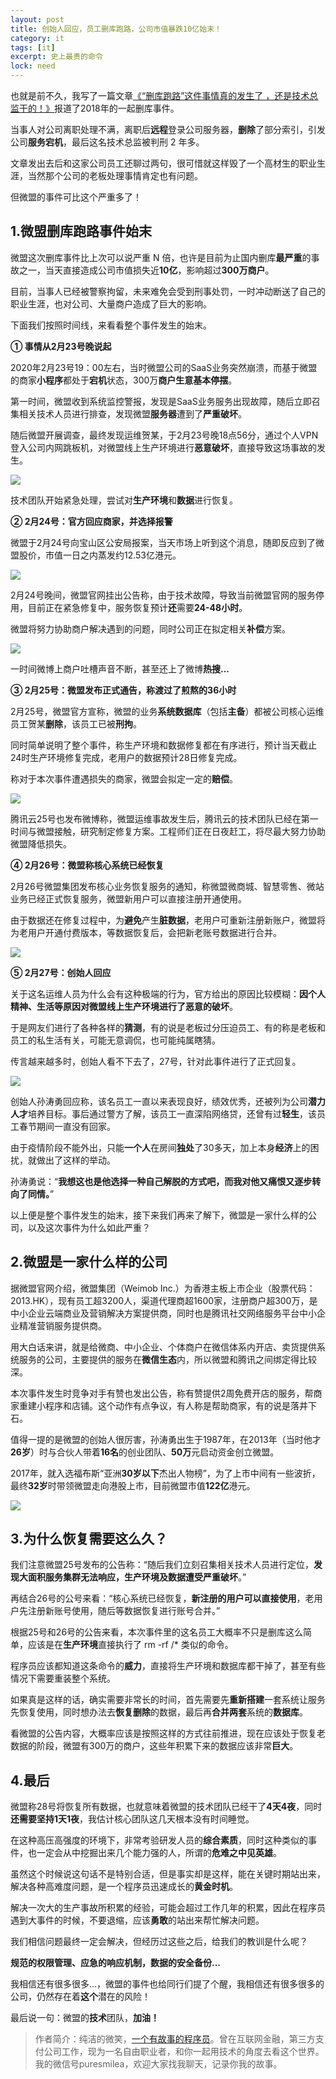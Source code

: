 ```yaml
---
layout: post
title: 创始人回应，员工删库跑路，公司市值暴跌10亿始末！
category: it
tags: [it]
excerpt: 史上最贵的命令
lock: need
---
```



也就是前不久，我写了一篇文章[《“删库跑路”这件事情真的发生了 ，还是技术总监干的！》](http://www.itmacoder.com/it/2020/02/15/shanku.html)报道了2018年的一起删库事件。

当事人对公司离职处理不满，离职后**远程**登录公司服务器，**删除**了部分索引，引发公司**服务宕机**，最后这名技术总监被判刑 2 年多。

文章发出去后和这家公司员工还聊过两句，很可惜就这样毁了一个高材生的职业生涯，当然那个公司的老板处理事情肯定也有问题。

但微盟的事件可比这个严重多了！

## 1.微盟删库跑路事件始末

微盟这次删库事件比上次可以说严重 N 倍，也许是目前为止国内删库**最严重**的事故之一，当天直接造成公司市值损失近**10亿**，影响超过**300万商户**。

目前，当事人已经被警察拘留，未来难免会受到刑事处罚，一时冲动断送了自己的职业生涯，也对公司、大量商户造成了巨大的影响。

下面我们按照时间线，来看看整个事件发生的始末。

**① 事情从2月23号晚说起**

2020年2月23号19：00左右，当时微盟公司的SaaS业务突然崩溃，而基于微盟的商家**小程序**都处于**宕机**状态，300万**商户生意基本停摆**。

第一时间，微盟收到系统监控警报，发现是SaaS业务服务出现故障，随后立即召集相关技术人员进行排查，发现微盟**服务器**遭到了**严重破坏**。

随后微盟开展调查，最终发现运维贺某，于2月23号晚18点56分，通过个人VPN登入公司内网跳板机，对微盟线上生产环境进行**恶意破坏**，直接导致这场事故的发生。

![](http://favorites.ren/assets/images/2020/it/weimeng01.jpeg)

技术团队开始紧急处理，尝试对**生产环境**和**数据**进行恢复。

**② 2月24号：官方回应商家，并选择报警**

微盟于2月24号向宝山区公安局报案，当天市场上听到这个消息，随即反应到了微盟股价，市值一日之内蒸发约12.53亿港元。

![](http://favorites.ren/assets/images/2020/it/weimeng02.jpeg)

2月24号晚间，微盟官网挂出公告称，由于技术故障，导致当前微盟官网的服务停用，目前正在紧急修复中，服务恢复预计**还**需要**24-48小时**。

微盟将努力协助商户解决遇到的问题，同时公司正在拟定相关**补偿**方案。

![](http://favorites.ren/assets/images/2020/it/weimeng03.jpeg)

一时间微博上商户吐槽声音不断，甚至还上了微博**热搜...**

**③ 2月25号：微盟发布正式通告，称渡过了煎熬的36小时**

2月25号，微盟官方宣称，微盟的业务**系统数据库**（包括**主备**）都被公司核心运维员工贺某**删除**，该员工已被**刑拘**。

同时简单说明了整个事件，称生产环境和数据修复都在有序进行，预计当天截止24时生产环境修复完成，老用户的数据预计28日修复完成。

称对于本次事件遭遇损失的商家，微盟会拟定一定的**赔偿**。

![](http://favorites.ren/assets/images/2020/it/weimeng04.jpeg)

腾讯云25号也发布微博称，微盟运维事故发生后，腾讯云的技术团队已经在第一时间与微盟接触，研究制定修复方案。工程师们正在日夜赶工，将尽最大努力协助微盟降低损失。

**④ 2月26号：微盟称核心系统已经恢复**

2月26号微盟集团发布核心业务恢复服务的通知，称微盟微商城、智慧零售、微站业务已经正式恢复服务，微盟新用户可以直接注册开通使用。

由于数据还在修复过程中，为**避免**产生**脏数据**，老用户可重新注册新账户，微盟将为老用户开通付费版本，等数据恢复后，会把新老账号数据进行合并。

![](http://favorites.ren/assets/images/2020/it/weimeng05.jpeg)

**⑤ 2月27号：创始人回应**

关于这名运维人员为什么会有这种极端的行为，官方给出的原因比较模糊：**因个人精神、生活等原因对微盟线上生产环境进行了恶意的破坏**。

于是网友们进行了各种各样的**猜测**，有的说是老板过分压迫员工、有的称是老板和员工的私生活有关，可能无意调侃，也可能纯属瞎猜。

传言越来越多时，创始人看不下去了，27号，针对此事件进行了正式回复。

![](http://favorites.ren/assets/images/2020/it/weimeng07.jpeg)

创始人孙涛勇回应称，该名员工一直以来表现良好，绩效优秀，还被列为公司**潜力人才**培养目标。事后通过警方了解，该员工一直深陷网络贷，还曾有过**轻生**，该员工春节期间一直没有回家。

由于疫情阶段不能外出，只能**一个人**在房间**独处**了30多天，加上本身**经济**上的困扰，就做出了这样的举动。

孙涛勇说：“**我想这也是他选择一种自己解脱的方式吧，而我对他又痛恨又逐步转向了同情。**”

以上便是整个事件发生的始末，接下来我们再来了解下，微盟是一家什么样的公司，以及这次事件为什么如此严重？

## 2.微盟是一家什么样的公司

据微盟官网介绍，微盟集团（Weimob Inc.）为香港主板上市企业（股票代码：2013.HK），现有员工超3200人，渠道代理商超1600家，注册商户超300万，是中小企业云端商业及营销解决方案提供商，同时也是腾讯社交网络服务平台中小企业精准营销服务提供商。

用大白话来讲，就是给微商、中小企业、个体商户在微信体系内开店、卖货提供系统服务的公司，主要提供的服务在**微信生态**内，所以微盟和腾讯之间绑定得比较深。

本次事件发生时竞争对手有赞也发出公告，称有赞提供2周免费开店的服务，帮商家重建小程序和店铺。这个动作有点争议，有人称是帮助商家，有的说是落井下石。

值得一提的是微盟的创始人很厉害，孙涛勇出生于1987年，在2013年（当时他才**26岁**）时与合伙人带着**16名**的创业团队、**50万**元启动资金创立微盟。

2017年，就入选福布斯“亚洲**30岁以下**杰出人物榜”，为了上市中间有一些波折，最终**32岁**时带领微盟走向港股上市，目前微盟市值**122亿**港元。

![](http://favorites.ren/assets/images/2020/it/weimeng06.jpeg)

## 3.为什么恢复需要这么久？

我们注意微盟25号发布的公告称：“随后我们立刻召集相关技术人员进行定位，**发现大面积服务集群无法响应，生产环境及数据遭受严重破坏**。”

再结合26号的公号来看：“核心系统已经恢复，**新注册的用户可以直接使用**，老用户先注册新账号使用，随后等数据恢复进行账号合并。”

根据25号和26号的公告来看，本次事件里的这名员工大概率不只是删库这么简单，应该是在**生产环境**直接执行了 rm -rf /* 类似的命令。

程序员应该都知道这条命令的**威力**，直接将生产环境和数据库都干掉了，甚至有些情况下需要重装整个系统。

如果真是这样的话，确实需要非常长的时间，首先需要先**重新搭建**一套系统让服务先恢复使用，同时想办法去**恢复删除**的数据，最后再**合并两套**系统的**数据库**。

看微盟的公告内容，大概率应该是按照这样的方式往前推进，现在应该处于恢复老数据的阶段，微盟有300万的商户，这些年积累下来的数据应该非常**巨大**。

## 4.最后

微盟称28号将恢复所有数据，也就意味着微盟的技术团队已经干了**4天4夜**，同时**还需要坚持1天1夜**，我估计核心团队这几天根本没有时间睡觉。

在这种高压高强度的环境下，非常考验研发人员的**综合素质**，同时这种类似的事件，也一定会从中挖掘出来几个能力强的人，所谓的**危难之中见英雄**。

虽然这个时候说这句话不是特别合适，但是事实却是这样，能在关键时期站出来，解决各种高难度问题，是一个程序员迅速成长的**黄金时机**。

解决一次大的生产事故所积累的经验，可能会超过工作几年的积累，因此在程序员遇到大事件的时候，不要退缩，应该**勇敢**的站出来帮忙解决问题。

我们相信问题最终一定会解决，但经历过这些之后，给我们的教训是什么呢？

**规范的权限管理、应急的响应机制，数据的安全备份...**

我相信还有很多很多...，微盟的事件也给同行们提了个醒，我相信还有很多很多的公司，仍然存在着**这个**潜在的风险！

最后说一句：微盟的**技术**团队，**加油！**


>作者简介：纯洁的微笑，[一个有故事的程序员](http://www.itmacoder.com/it/2019/12/18/xinzi-10year.html)。曾在互联网金融，第三方支付公司工作，现为一名自由职业者，和你一起用技术的角度去看这个世界。我的微信号puresmilea，欢迎大家找我聊天，记录你我的故事。


